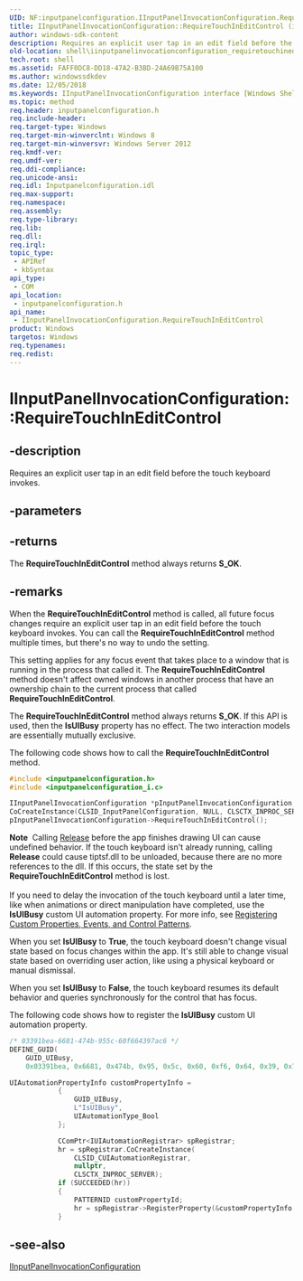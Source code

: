 ```yaml
---
UID: NF:inputpanelconfiguration.IInputPanelInvocationConfiguration.RequireTouchInEditControl
title: IInputPanelInvocationConfiguration::RequireTouchInEditControl (inputpanelconfiguration.h)
author: windows-sdk-content
description: Requires an explicit user tap in an edit field before the touch keyboard invokes.
old-location: shell\iinputpanelinvocationconfiguration_requiretouchineditcontrol.htm
tech.root: shell
ms.assetid: FAFF0DC8-DD18-47A2-B3BD-24A69B75A100
ms.author: windowssdkdev
ms.date: 12/05/2018
ms.keywords: IInputPanelInvocationConfiguration interface [Windows Shell],RequireTouchInEditControl method, IInputPanelInvocationConfiguration.RequireTouchInEditControl, IInputPanelInvocationConfiguration::RequireTouchInEditControl, RequireTouchInEditControl, RequireTouchInEditControl method [Windows Shell], RequireTouchInEditControl method [Windows Shell],IInputPanelInvocationConfiguration interface, inputpanelconfiguration/IInputPanelInvocationConfiguration::RequireTouchInEditControl, shell.iinputpanelinvocationconfiguration_requiretouchineditcontrol
ms.topic: method
req.header: inputpanelconfiguration.h
req.include-header: 
req.target-type: Windows
req.target-min-winverclnt: Windows 8
req.target-min-winversvr: Windows Server 2012
req.kmdf-ver: 
req.umdf-ver: 
req.ddi-compliance: 
req.unicode-ansi: 
req.idl: Inputpanelconfiguration.idl
req.max-support: 
req.namespace: 
req.assembly: 
req.type-library: 
req.lib: 
req.dll: 
req.irql: 
topic_type:
 - APIRef
 - kbSyntax
api_type:
 - COM
api_location:
 - inputpanelconfiguration.h
api_name:
 - IInputPanelInvocationConfiguration.RequireTouchInEditControl
product: Windows
targetos: Windows
req.typenames: 
req.redist: 
---
```


# IInputPanelInvocationConfiguration::RequireTouchInEditControl


## -description


Requires an explicit user tap in an edit field before the touch keyboard invokes.


## -parameters






## -returns



The <b>RequireTouchInEditControl</b> method always returns <b>S_OK</b>.




## -remarks



When the <b>RequireTouchInEditControl</b> method is called, all future focus changes require an explicit user tap in an edit field before the touch keyboard invokes. You can call the <b>RequireTouchInEditControl</b> method multiple times, but there's no way to undo the setting. 

This setting applies for any focus event that takes place to a window that is running in the process that called it. The <b>RequireTouchInEditControl</b> method doesn't affect owned windows in another process that have an ownership chain to the current process that called <b>RequireTouchInEditControl</b>. 

The <b>RequireTouchInEditControl</b> method always returns <b>S_OK</b>. If this API is used, then the <b>IsUIBusy</b> property has no effect. The two interaction models are essentially mutually exclusive.

The following code shows how to call the <b>RequireTouchInEditControl</b> method.


```cpp
#include <inputpanelconfiguration.h>
#include <inputpanelconfiguration_i.c>

IInputPanelInvocationConfiguration *pInputPanelInvocationConfiguration;
CoCreateInstance(CLSID_InputPanelConfiguration, NULL, CLSCTX_INPROC_SERVER, IID_PPV_ARGS(&pInputPanelInvocationConfiguration));
pInputPanelInvocationConfiguration->RequireTouchInEditControl();

```


<div class="alert"><b>Note</b>  Calling <a href="https://msdn.microsoft.com/4b494c6f-f0ee-4c35-ae45-ed956f40dc7a">Release</a> before the app finishes drawing UI can cause undefined behavior. If the touch keyboard isn't already running, calling <b>Release</b> could cause tiptsf.dll to be unloaded, because there are no more references to the dll. If this occurs, the state set by the <b>RequireTouchInEditControl</b> method is lost.</div>
<div> </div>
If you need to delay the invocation of the touch keyboard until a later time, like when animations or direct manipulation have completed, use  the <b>IsUIBusy</b> custom UI automation property. For more info, see <a href="https://msdn.microsoft.com/ae36e404-8432-46ed-930e-b86dd5a88d6d">Registering Custom Properties, Events, and Control Patterns</a>.

When you set <b>IsUIBusy</b> to <b>True</b>, the touch keyboard doesn't change visual state based on focus changes within the app. It's still able to change visual state based on overriding user action, like using a physical keyboard or manual dismissal.

When you set <b>IsUIBusy</b> to <b>False</b>, the touch keyboard resumes its default behavior and queries synchronously for the control that  has focus.


The following code shows how to register the <b>IsUIBusy</b> custom UI automation property.


```cpp
/* 03391bea-6681-474b-955c-60f664397ac6 */
DEFINE_GUID(
    GUID_UIBusy, 
    0x03391bea, 0x6681, 0x474b, 0x95, 0x5c, 0x60, 0xf6, 0x64, 0x39, 0x7a, 0xc6);

UIAutomationPropertyInfo customPropertyInfo =
            {
                GUID_UIBusy,
                L"IsUIBusy",
                UIAutomationType_Bool
            };

            CComPtr<IUIAutomationRegistrar> spRegistrar;
            hr = spRegistrar.CoCreateInstance(
                CLSID_CUIAutomationRegistrar, 
                nullptr, 
                CLSCTX_INPROC_SERVER);
            if (SUCCEEDED(hr))
            {
                PATTERNID customPropertyId;
                hr = spRegistrar->RegisterProperty(&customPropertyInfo, &customPropertyId);
            } 

```





## -see-also




<a href="https://msdn.microsoft.com/452F46B6-3B71-4818-A528-B2A215EC9E87">IInputPanelInvocationConfiguration</a>
 

 

